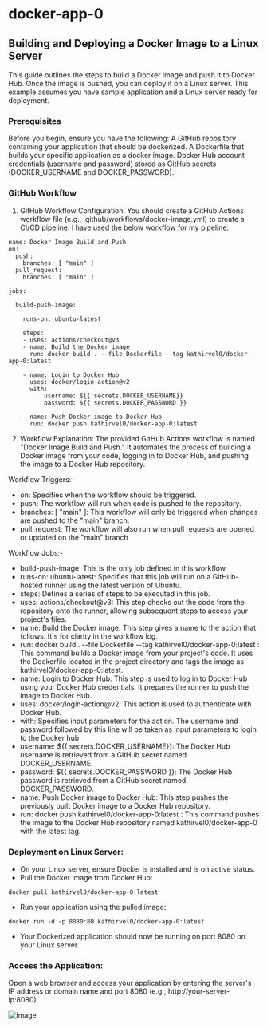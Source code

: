 # docker-app-0

## Building and Deploying a Docker Image to a Linux Server
This guide outlines the steps to build a Docker image and push it to Docker Hub. Once the image is pushed, you can deploy it on a Linux server. This example assumes you have sample application and a Linux server ready for deployment.

### Prerequisites
Before you begin, ensure you have the following:
A GitHub repository containing your application that should be dockerized. A Dockerfile that builds your specific application as a docker image.
Docker Hub account credentials (username and password) stored as GitHub secrets (DOCKER_USERNAME and DOCKER_PASSWORD).

### GitHub Workflow
1. GitHub Workflow Configuration: You should create a GitHub Actions workflow file (e.g., .github/workflows/docker-image.yml) to create a CI/CD pipeline. I have used the below workflow for my pipeline:

```
name: Docker Image Build and Push
on:
  push:
    branches: [ "main" ]
  pull_request:
    branches: [ "main" ]

jobs:

  build-push-image:

    runs-on: ubuntu-latest

    steps:
    - uses: actions/checkout@v3
    - name: Build the Docker image
      run: docker build . --file Dockerfile --tag kathirvel0/docker-app-0:latest

    - name: Login to Docker Hub
      uses: docker/login-action@v2
      with:
          username: ${{ secrets.DOCKER_USERNAME}}
          password: ${{ secrets.DOCKER_PASSWORD }}
          
    - name: Push Docker image to Docker Hub
      run: docker push kathirvel0/docker-app-0:latest
```
2. Workflow Explanation:
The provided GitHub Actions workflow is named "Docker Image Build and Push." It automates the process of building a Docker image from your code, logging in to Docker Hub, and pushing the image to a Docker Hub repository.

Workflow Triggers:-
* on: Specifies when the workflow should be triggered.
* push: The workflow will run when code is pushed to the repository.
* branches: [ "main" ]: This workflow will only be triggered when changes are pushed to the "main" branch.
* pull_request: The workflow will also run when pull requests are opened or updated on the "main" branch

Workflow Jobs:-
* build-push-image: This is the only job defined in this workflow.
* runs-on: ubuntu-latest: Specifies that this job will run on a GitHub-hosted runner using the latest version of Ubuntu.
* steps: Defines a series of steps to be executed in this job.
* uses: actions/checkout@v3: This step checks out the code from the repository onto the runner, allowing subsequent steps to access your project's files.
* name: Build the Docker image: This step gives a name to the action that follows. It's for clarity in the workflow log.
* run: docker build . --file Dockerfile --tag kathirvel0/docker-app-0:latest : This command builds a Docker image from your project's code. It uses the Dockerfile located in the project directory and tags the image as kathirvel0/docker-app-0:latest.
* name: Login to Docker Hub: This step is used to log in to Docker Hub using your Docker Hub credentials. It prepares the runner to push the image to Docker Hub.
* uses: docker/login-action@v2: This action is used to authenticate with Docker Hub.
* with: Specifies input parameters for the action. The username and password followed by this line will be taken as input parameters to login to the Docker hub.
* username: ${{ secrets.DOCKER_USERNAME}}: The Docker Hub username is retrieved from a GitHub secret named DOCKER_USERNAME.
* password: ${{ secrets.DOCKER_PASSWORD }}: The Docker Hub password is retrieved from a GitHub secret named DOCKER_PASSWORD.
* name: Push Docker image to Docker Hub: This step pushes the previously built Docker image to a Docker Hub repository.
* run: docker push kathirvel0/docker-app-0:latest : This command pushes the image to the Docker Hub repository named kathirvel0/docker-app-0 with the latest tag.


### Deployment on Linux Server:
* On your Linux server, ensure Docker is installed and is on active status.
* Pull the Docker image from Docker Hub:

```
docker pull kathirvel0/docker-app-0:latest
```
* Run your application using the pulled image:

```
docker run -d -p 8080:80 kathirvel0/docker-app-0:latest
```
* Your Dockerized application should now be running on port 8080 on your Linux server.

### Access the Application:
Open a web browser and access your application by entering the server's IP address or domain name and port 8080 (e.g., http://your-server-ip:8080).

![image](https://github.com/Kathirve1/docker-app-0/assets/109842217/a5ebe457-5b1c-485d-ba9b-dc458228aab4)
